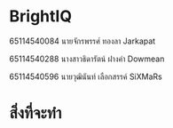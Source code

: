 # BrightIQ
65114540084 นายจักรพรรศ์ ทองลา Jarkapat

65114540288 นางสาวธิดารัตน์ ฝางคำ Dowmean

65114540596 นายวุฒินันท์ เลือกสรรค์  SiXMaRs


# สิ่งที่จะทำ
